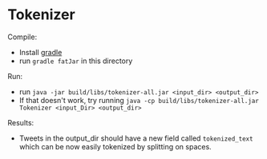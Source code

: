 Tokenizer
=========

Compile:

* Install [gradle](http://www.gradle.org/)
* run `gradle fatJar` in this directory

Run:

* run `java -jar build/libs/tokenizer-all.jar <input_dir> <output_dir>`
* If that doesn't work, try running `java -cp build/libs/tokenizer-all.jar Tokenizer <input_Dir> <output_dir>`

Results:

* Tweets in the output_dir should have a new field called `tokenized_text` which can be now easily tokenized by splitting on spaces.
